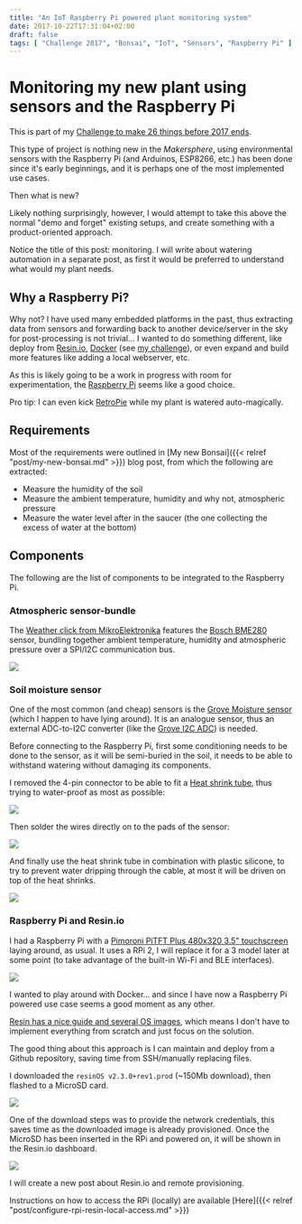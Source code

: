 ```yaml
---
title: "An IoT Raspberry Pi powered plant monitoring system"
date: 2017-10-22T17:31:04+02:00
draft: false
tags: [ "Challenge 2017", "Bonsai", "IoT", "Sensors", "Raspberry Pi" ]
---
```


# Monitoring my new plant using sensors and the Raspberry Pi

This is part of my [Challenge to make 26 things before 2017 ends](https://github.com/alignan/things-to-do/blob/master/README.md).

This type of project is nothing new in the _Makersphere_, using environmental sensors with the Raspberry Pi (and Arduinos, ESP8266, etc.) has been done since it's early beginnings, and it is perhaps one of the most implemented use cases.

Then what is new?

Likely nothing surprisingly, however, I would attempt to take this above the normal "demo and forget" existing setups, and create something with a product-oriented approach.

Notice the title of this post: monitoring.  I will write about watering automation in a separate post, as first it would be preferred to understand what would my plant needs.

## Why a Raspberry Pi?

Why not? I have used many embedded platforms in the past, thus extracting data from sensors and forwarding back to another device/server in the sky for post-processing is not trivial... I wanted to do something different, like deploy from [Resin.io](https://resin.io), [Docker](https://www.docker.com) (see [my challenge](https://github.com/alignan/things-to-do/blob/master/README.md)), or even expand and build more features like adding a local webserver, etc.

As this is likely going to be a work in progress with room for experimentation, the [Raspberry Pi](https://www.raspberrypi.org) seems like a good choice.

Pro tip: I can even kick [RetroPie](https://retropie.org.uk) while my plant is watered auto-magically.

## Requirements

Most of the requirements were outlined in [My new Bonsai]({{< relref "post/my-new-bonsai.md" >}}) blog post, from which the following are extracted:

* Measure the humidity of the soil
* Measure the ambient temperature, humidity and why not, atmospheric pressure
* Measure the water level after in the saucer (the one collecting the excess of water at the bottom)

## Components

The following are the list of components to be integrated to the Raspberry Pi.

### Atmospheric sensor-bundle

The [Weather click from MikroElektronika](https://shop.mikroe.com/weather-click) features the [Bosch BME280](https://download.mikroe.com/documents/datasheets/BST-BME280_DS001-11.pdf) sensor, bundling together ambient temperature, humidity and atmospheric pressure over a SPI/I2C communication bus.

[![](/img/monitoring-plant-sensors/00.jpg)](/monitoring-plant-sensors/00.jpg)

### Soil moisture sensor

One of the most common (and cheap) sensors is the [Grove Moisture sensor](http://wiki.seeed.cc/Grove-Moisture_Sensor/) (which I happen to have lying around).  It is an analogue sensor, thus an external ADC-to-I2C converter (like the [Grove I2C ADC](http://wiki.seeed.cc/Grove-I2C_ADC/)) is needed.

Before connecting to the Raspberry Pi, first some conditioning needs to be done to the sensor, as it will be semi-buried in the soil, it needs to be able to withstand watering without damaging its components.

I removed the 4-pin connector to be able to fit a [Heat shrink tube](https://en.wikipedia.org/wiki/Heat-shrink_tubing), thus trying to water-proof as most as possible:

[![](/img/monitoring-plant-sensors/01.jpg)](/monitoring-plant-sensors/01.jpg)

Then solder the wires directly on to the pads of the sensor:

[![](/img/monitoring-plant-sensors/02.jpg)](/monitoring-plant-sensors/02.jpg)

And finally use the heat shrink tube in combination with plastic silicone, to try to prevent water dripping through the cable, at most it will be driven on top of the heat shrinks.

[![](/img/monitoring-plant-sensors/03.jpg)](/monitoring-plant-sensors/03.jpg)

### Raspberry Pi and Resin.io

I had a Raspberry Pi with a [Pimoroni PiTFT Plus 480x320 3.5" touchscreen](https://shop.pimoroni.com/collections/hats/products/pitft-plus-480x320-3-5-tft-touchscreen-for-raspberry-pi-pi-2-and-model-a-b) laying around, as usual.  It uses a RPi 2, I will replace it for a 3 model later at some point (to take advantage of the built-in Wi-Fi and BLE interfaces).

[![](/img/monitoring-plant-sensors/04.jpg)](/monitoring-plant-sensors/04.jpg)

I wanted to play around with Docker... and since I have now a Raspberry Pi powered use case seems a good moment as any other.

[Resin has a nice guide and several OS images](https://docs.resin.io/raspberrypi3/python/getting-started/), which means I don't have to implement everything from scratch and just focus on the solution.

The good thing about this approach is I can maintain and deploy from a Github repository, saving time from SSH/manually replacing files.

I downloaded the `resinOS v2.3.0+rev1.prod` (~150Mb download), then flashed to a MicroSD card.

[![](/img/monitoring-plant-sensors/05.png)](/monitoring-plant-sensors/05.png)

One of the download steps was to provide the network credentials, this saves time as the downloaded image is already provisioned.  Once the MicroSD has been inserted in the RPi and powered on, it will be shown in the Resin.io dashboard.

[![](/img/monitoring-plant-sensors/06.png)](/monitoring-plant-sensors/06.png)

I will create a new post about Resin.io and remote provisioning.

Instructions on how to access the RPi (locally) are available [Here]({{< relref "post/configure-rpi-resin-local-access.md" >}})